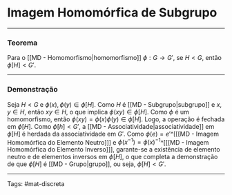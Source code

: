 # Imagem Homomórfica de Subgrupo

---

### Teorema

Para  o [[MD - Homomorfismo|homomorfismo]] $\phi:G \to G'$, se $H < G$, então $\phi[H] < G'$.

---

### Demonstração

Seja $H < G$ e $\phi(x), \phi(y) \in \phi[H]$. Como $H$ é [[MD - Subgrupo|subgrupo]] e $x,y \in H$, então $xy \in H$, o que implica $\phi(xy) \in \phi[H]$. Como  $\phi$ é um homomorfismo, então $\phi(xy)=\phi(x)\phi(y) \in \phi[H]$. Logo, a operação é fechada em $\phi[H]$. Como $\phi[h] < G'$, a [[MD - Associatividade|associatividade]] em $\phi[H]$ é herdada da associatividade em $G'$. Como $\phi(e)=e'$^[[[MD - Imagem Homomórfica do Elemento Neutro]]] e $\phi(x^{-1})=\phi(x)^{-1}$^[[[MD - Imagem Homomórfica do Elemento Inverso]]], garante-se a existência de elemento neutro e de elementos inversos em $\phi[H]$, o que completa a demonstração de que $\phi[H]$ é [[MD - Grupo|grupo]], ou seja, $\phi[H] < G'$.

---

Tags: #mat-discreta 